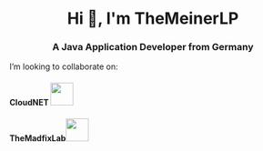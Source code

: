 <h1 align="center">Hi 👋, I'm TheMeinerLP</h1>
<h3 align="center">A Java Application Developer from Germany</h3>

I’m looking to collaborate on:
<h4 align="center><a href="https://github.com/CloudNetService">CloudNET <img src="https://avatars3.githubusercontent.com/u/39465435?s=200&v=4" height="40" width="40"/></a></h4>
<h4 align="center><a href="https://github.com/TheMadfixLab">TheMadfixLab<img src="https://avatars0.githubusercontent.com/u/67312600?s=200&v=4" height="40" width="40"/></a></h4>
<!--
**TheMeinerLP/TheMeinerLP** is a ✨ _special_ ✨ repository because its `README.md` (this file) appears on your GitHub profile.

Here are some ideas to get you started:

- 🔭 I’m currently working on ...
- 🌱 I’m currently learning ...
- 👯 I’m looking to collaborate on ...
- 🤔 I’m looking for help with ...
- 💬 Ask me about ...
- 📫 How to reach me: ...
- 😄 Pronouns: ...
- ⚡ Fun fact: ...
-->
